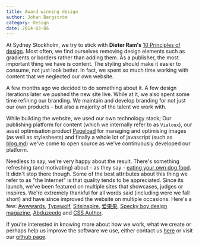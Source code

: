 ```yaml
---
title: Award winning design
author: Johan Bergström
category: Design
date: 2014-03-06
---
```


At Sydney Stockholm, we try to stick with **Dieter Ram's**
[10 Principles of design][1]. Most often, we find ourselves removing design
elements such as gradients or borders rather than adding them. As a publisher,
the most important thing we have is content. The styling should make it easier
to consume, not just look better. In fact, we spent so much time working with
content that we neglected our own website.

A few months ago we decided to do something about it. A few design iterations
later we pushed the new site live. While at it, we also spent some time refining
our branding. We maintain and develop branding for not just our own products -
but also a majority of the talent we work with.

While building the website, we used our own technology stack; Our publishing
platform for content (which we internally refer to as `Vialoux`), our asset
optimisation product [Pageload][3] for managing and optimising images (as well as
stylesheets) and finally a whole lot of javascript (such as [blog.md][4]) we've
come to open source as we've continuously developed our platform.

Needless to say, we're very happy about the result. There's something refreshing
(and motivating) about - as they say - [eating your own dog food][2]. It didn't
stop there though. Some of the best attributes about this thing we refer to as
"the Internet" is that quality tends to be appreciated. Since its launch, we've
been featured on multiple sites that showcases, judges or inspires. We're
extremely thankful for all words said (including were we fall short) and have
since improved the website on multiple occasions. Here's a few: [Awwwards][5],
[Typewolf][6], [Siteinspire][7], [爱果果][8], [Specky boy design magazine][9],
[Abduzeedo][10] and [CSS Author][11].

If you're interested in knowing more about how we work, what we create or
perhaps help us improve the software we use, either contact us [here][12] or
visit our [github page][13].

[1]: http://en.wikipedia.org/wiki/Dieter_Rams#Dieter_Rams:_ten_principles_for_good_design
[2]: http://en.wikipedia.org/wiki/Eating_your_own_dog_food
[3]: http://www.pageload.io
[4]: https://github.com/sydneystockholm/blog.md
[5]: http://www.awwwards.com/web-design-awards/sydney-stockholm
[6]: http://www.typewolf.com/site-of-the-day/sydney-stockholm
[7]: http://www.siteinspire.com/websites/4164-sydney-stockholm
[8]: http://www.iguoguo.net/2014/41790.html
[9]: http://speckyboy.com/2014/02/01/weekly-web-mobile-creativity-n-50/
[10]: http://abduzeedo.com/sites-week-paramore-village-foogi-and-more
[11]: http://www.cssauthor.com/daily-web-design-development-inspirations-276/
[12]: http://www.sydneystockholm.com.au/contact
[13]: https://github.com/sydneystockholm/
